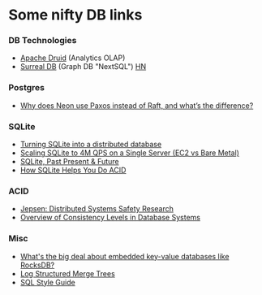 # Some nifty DB links

### DB Technologies
- [Apache Druid](https://druid.apache.org/) (Analytics OLAP)
- [Surreal DB](https://surrealdb.com/) (Graph DB "NextSQL") [HN](https://news.ycombinator.com/item?id=32550543)

### Postgres
- [Why does Neon use Paxos instead of Raft, and what’s the difference?](https://neon.tech/blog/paxos/)

### SQLite
- [Turning SQLite into a distributed database](https://univalence.me/posts/mvsqlite)
- [Scaling SQLite to 4M QPS on a Single Server (EC2 vs Bare Metal)](https://blog.expensify.com/2018/01/08/scaling-sqlite-to-4m-qps-on-a-single-server/)
- [SQLite, Past Present & Future](https://news.ycombinator.com/item?id=32675861)
- [How SQLite Helps You Do ACID](https://fly.io/blog/sqlite-internals-rollback-journal/)

### ACID
- [Jepsen: Distributed Systems Safety Research](https://jepsen.io/)
- [Overview of Consistency Levels in Database Systems](https://dbmsmusings.blogspot.com/2019/07/overview-of-consistency-levels-in.html)

### Misc
- [What's the big deal about embedded key-value databases like RocksDB?](https://notes.eatonphil.com/whats-the-big-deal-about-key-value-databases.html)
- [Log Structured Merge Trees   ](http://www.benstopford.com/2015/02/14/log-structured-merge-trees/)
- [SQL Style Guide](https://github.com/mattm/sql-style-guide)